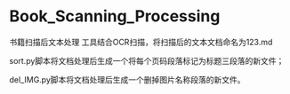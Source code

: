 # Book_Scanning_Processing
书籍扫描后文本处理
工具结合OCR扫描，将扫描后的文本文档命名为123.md


sort.py脚本将文档处理后生成一个将每个页码段落标记为标题三段落的新文件；

del_IMG.py脚本将文档处理后生成一个删掉图片名称段落的新文件。

